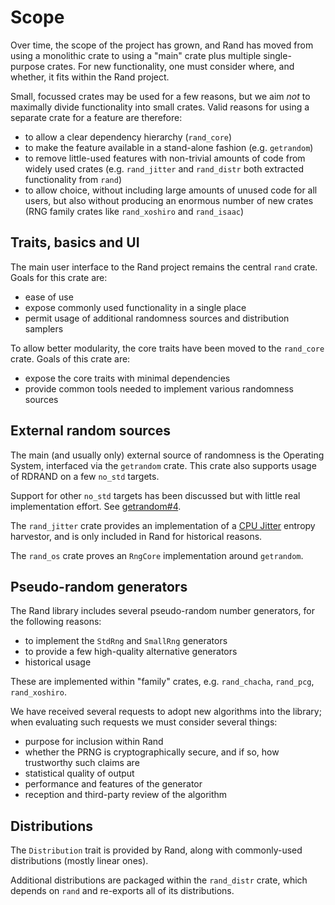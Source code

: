 # Scope

Over time, the scope of the project has grown, and Rand has moved from using a
monolithic crate to using a "main" crate plus multiple single-purpose crates.
For new functionality, one must consider where, and whether, it fits within the
Rand project.

Small, focussed crates may be used for a few reasons, but we aim *not* to
maximally divide functionality into small crates. Valid reasons for using a
separate crate for a feature are therefore:

-   to allow a clear dependency hierarchy (`rand_core`)
-   to make the feature available in a stand-alone fashion (e.g. `getrandom`)
-   to remove little-used features with non-trivial amounts of code from widely
    used crates (e.g. `rand_jitter` and `rand_distr` both extracted
    functionality from `rand`)
-   to allow choice, without including large amounts of unused code for all
    users, but also without producing an enormous number of new crates
    (RNG family crates like `rand_xoshiro` and `rand_isaac`)


## Traits, basics and UI

The main user interface to the Rand project remains the central `rand` crate.
Goals for this crate are:

-   ease of use
-   expose commonly used functionality in a single place
-   permit usage of additional randomness sources and distribution samplers

To allow better modularity, the core traits have been moved to the `rand_core`
crate. Goals of this crate are:

-   expose the core traits with minimal dependencies
-   provide common tools needed to implement various randomness sources

## External random sources

The main (and usually only) external source of randomness is the Operating
System, interfaced via the `getrandom` crate. This crate also supports usage of
RDRAND on a few `no_std` targets.

Support for other `no_std` targets has been discussed but with little real
implementation effort. See
[getrandom#4](https://github.com/rust-random/getrandom/issues/4).

The `rand_jitter` crate provides an implementation of a
[CPU Jitter](http://www.chronox.de/jent.html) entropy harvestor, and is only
included in Rand for historical reasons.

The `rand_os` crate proves an `RngCore` implementation around `getrandom`.

## Pseudo-random generators

The Rand library includes several pseudo-random number generators, for the
following reasons:

-   to implement the `StdRng` and `SmallRng` generators
-   to provide a few high-quality alternative generators
-   historical usage

These are implemented within "family" crates, e.g. `rand_chacha`, `rand_pcg`,
`rand_xoshiro`.

We have received several requests to adopt new algorithms into the library; when
evaluating such requests we must consider several things:

-   purpose for inclusion within Rand
-   whether the PRNG is cryptographically secure, and if so, how trustworthy
    such claims are
-   statistical quality of output
-   performance and features of the generator
-   reception and third-party review of the algorithm

## Distributions

The `Distribution` trait is provided by Rand, along with commonly-used
distributions (mostly linear ones).

Additional distributions are packaged within the `rand_distr` crate, which
depends on `rand` and re-exports all of its distributions.
